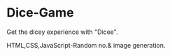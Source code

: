 # Dice-Game
Get the dicey experience with "Dicee".

HTML,CSS,JavaScript-Random no.& image generation.
